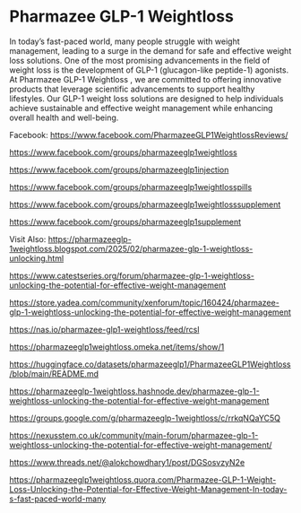 # Pharmazee GLP-1 Weightloss

In today’s fast-paced world, many people struggle with weight management, leading to a surge in the demand for safe and effective weight loss solutions. One of the most promising advancements in the field of weight loss is the development of GLP-1 (glucagon-like peptide-1) agonists. At Pharmazee GLP-1 Weightloss , we are committed to offering innovative products that leverage scientific advancements to support healthy lifestyles. Our GLP-1 weight loss solutions are designed to help individuals achieve sustainable and effective weight management while enhancing overall health and well-being.

Facebook:
https://www.facebook.com/PharmazeeGLP1WeightlossReviews/

https://www.facebook.com/groups/pharmazeeglp1weightloss

https://www.facebook.com/groups/pharmazeeglp1injection

https://www.facebook.com/groups/pharmazeeglp1weightlosspills

https://www.facebook.com/groups/pharmazeeglp1weightlosssupplement

https://www.facebook.com/groups/pharmazeeglp1supplement


Visit Also:
https://pharmazeeglp-1weightloss.blogspot.com/2025/02/pharmazee-glp-1-weightloss-unlocking.html

https://www.catestseries.org/forum/pharmazee-glp-1-weightloss-unlocking-the-potential-for-effective-weight-management

https://store.yadea.com/community/xenforum/topic/160424/pharmazee-glp-1-weightloss-unlocking-the-potential-for-effective-weight-management

https://nas.io/pharmazee-glp1-weightloss/feed/rcsl

https://pharmazeeglp1weightloss.omeka.net/items/show/1

https://huggingface.co/datasets/pharmazeeglp1/PharmazeeGLP1Weightloss/blob/main/README.md

https://pharmazeeglp-1weightloss.hashnode.dev/pharmazee-glp-1-weightloss-unlocking-the-potential-for-effective-weight-management

https://groups.google.com/g/pharmazeeglp-1weightloss/c/rrkqNQaYC5Q

https://nexusstem.co.uk/community/main-forum/pharmazee-glp-1-weightloss-unlocking-the-potential-for-effective-weight-management/

https://www.threads.net/@alokchowdhary1/post/DGSosvzyN2e

https://pharmazeeglp1weightloss.quora.com/Pharmazee-GLP-1-Weight-Loss-Unlocking-the-Potential-for-Effective-Weight-Management-In-today-s-fast-paced-world-many
